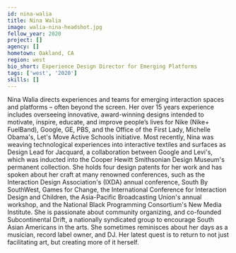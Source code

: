 ```yaml
---
id: nina-walia
title: Nina Walia
image: walia-nina-headshot.jpg
fellow_year: 2020
project: []
agency: []
hometown: Oakland, CA
region: west
bio_short: Experience Design Director for Emerging Platforms
tags: ['west', '2020']
skills: []
---
```


Nina Walia directs experiences and teams for emerging interaction spaces and platforms – often beyond the screen. Her over 15 years experience includes overseeing innovative, award-winning designs intended to motivate, inspire, educate, and improve people’s lives for Nike (Nike+ FuelBand), Google, GE, PBS, and the Office of the First Lady, Michelle Obama's, Let's Move Active Schools initiative. Most recently, Nina was weaving technological experiences into interactive textiles and surfaces as Design Lead for Jacquard, a collaboration between Google and Levi's, which was inducted into the Cooper Hewitt Smithsonian Design Museum's permanent collection. She holds four design patents for her work and has spoken about her craft at many renowned conferences, such as the Interaction Design Association's (IXDA) annual conference, South By SouthWest, Games for Change, the International Conference for Interaction Design and Children, the Asia-Pacific Broadcasting Union's annual workshop, and the National Black Programming Consortium's New Media Institute. She is passionate about community organizing, and co-founded Subcontinental Drift, a nationally syndicated group to encourage South Asian Americans in the arts. She sometimes reminisces about her days as a musician, record label owner, and DJ. Her latest quest is to return to not just facilitating art, but creating more of it herself.
